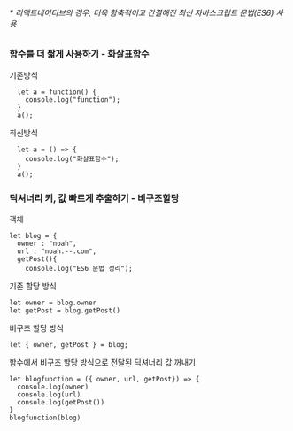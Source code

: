 ###### * 리액트네이티브의 경우, 더욱 함축적이고 간결해진 최신 자바스크립트 문법(ES6) 사용

### 함수를 더 짧게 사용하기 - 화살표함수


기존방식

```
  let a = function() {
    console.log("function");
  }
  a();
```


최신방식
```
  let a = () => {
    console.log("화살표함수");
  }
  a();
```

### 딕셔너리 키, 값 빠르게 추출하기 - 비구조할당

객체
```
let blog = {
  owner : "noah",
  url : "noah.--.com",
  getPost(){
    console.log("ES6 문법 정리");
```
기존 할당 방식
```
let owner = blog.owner
let getPost = blog.getPost()
```
비구조 할당 방식
```
let { owner, getPost } = blog;
```
함수에서 비구조 할당 방식으로 전달된 딕셔너리 값 꺼내기
```
let blogfunction = ({ owner, url, getPost}) => {
  console.log(owner)
  console.log(url)
  console.log(getPost())
}
blogfunction(blog)
```
